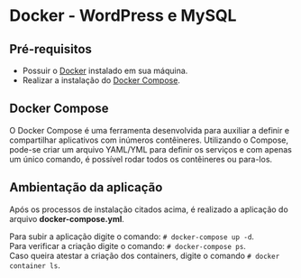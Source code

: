 # Docker - WordPress e MySQL

## Pré-requisitos

- Possuir o [Docker](https://docs.docker.com/get-docker/) instalado em sua máquina.
- Realizar a instalação do [Docker Compose](https://docs.docker.com/compose/install/).

## Docker Compose
O Docker Compose é uma ferramenta  desenvolvida para auxiliar a definir e compartilhar aplicativos com inúmeros contêineres. Utilizando o Compose, pode-se criar um arquivo YAML/YML para definir os serviços e com apenas um único comando, é possível rodar todos os contêineres ou para-los.  

## Ambientação da aplicação

Após os processos de instalação citados acima, é realizado a aplicação do arquivo **docker-compose.yml**.    

Para subir a aplicação digite o comando: `# docker-compose up -d`.  
Para verificar a criação digite o comando: `# docker-compose ps`.  
Caso queira atestar a criação dos containers, digite o comando `# docker container ls`.  
